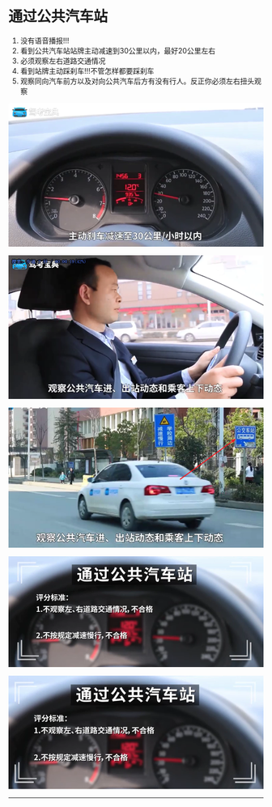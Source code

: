 # 通过公共汽车站

1. 没有语音播报!!!
2. 看到公共汽车站站牌主动减速到30公里以内，最好20公里左右
3. 必须观察左右道路交通情况
4. 看到站牌主动踩刹车!!!不管怎样都要踩刹车
5. 观察同向汽车前方以及对向公共汽车后方有没有行人。反正你必须左右扭头观察


![1545209511321.png](image/1545209511321.png)

![1545209519205.png](image/1545209519205.png)

![1545209528504.png](image/1545209528504.png)

![1545209420826.png](image/1545209420826.png)

![1545209653272.png](image/1545209653272.png)



---
